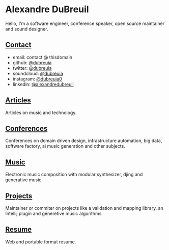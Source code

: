 # Alexandre DuBreuil

Hello, I'm a software engineer, conference speaker, open source maintainer and sound designer.

## [Contact](contact)

- email: contact @ thisdomain
- github: [@dubreuia](https://github.com/dubreuia)
- twitter: [@dubreuia](https://twitter.com/dubreuia)
- soundcloud: [@dubreuia](https://soundcloud.com/dubreuia)
- instagram: [@dubreuia0](https://www.instagram.com/dubreuia0/)
- linkedin: [@alexandredubreuil](https://www.linkedin.com/in/alexandredubreuil)

## [Articles](articles)

Articles on music and technology.

## [Conferences](conferences)

Conferences on domain driven design, infrastructure automation, big data,
software factory, ai music generation and other subjects.

## [Music](music)

Electronic music composition with modular synthesizer, djing and generative
music.

## [Projects](projects)

Maintainer or commiter on projects like a validation and mapping library,
an Intellij plugin and generetive music algorithms.

## [Resume](resume/pdf)

Web and portable format resume.

